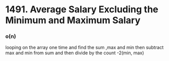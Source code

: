# 1491. Average Salary Excluding the Minimum and Maximum Salary
### o(n)
looping on the array one time and find the sum ,max and min 
then subtract max and min from sum and then divide by the count -2(min, max)